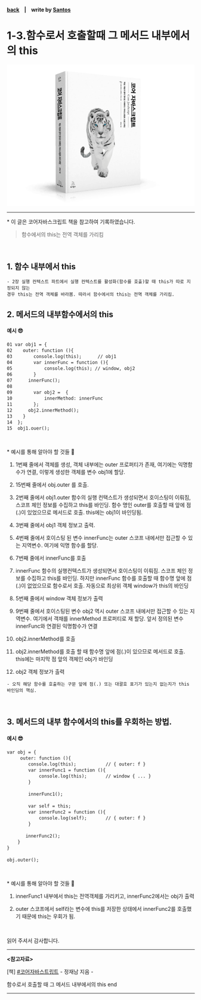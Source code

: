 <p>

#### [back](../../../README.md) &nbsp;&nbsp; | &nbsp;&nbsp; write by [Santos](https://github.com/SangchoKim)

</p>

# 1-3.함수로서 호출할때 그 메서드 내부에서의 this

<p align="center">
    <img src="../../../image/main.png">
</p>

---
<p> * 이 글은 코어자바스크립트 책을 참고하여 기록하였습니다. </p>

>  함수에서의 this는 전역 객체를 가리킴

</br>

## 1. 함수 내부에서 this

```
- 2장 실행 컨텍스트 파트에서 실행 컨텍스트를 활성화(함수를 호출)할 때 this가 따로 지정되지 않는
경우 this는 전역 객체를 바라봄. 따라서 함수에서의 this는 전역 객체를 가리킴.
```

## 2. 메서드의 내부함수에서의 this


#### 예시 😎

```
01 var obj1 = {
02    outer: function (){
03        console.log(this);      // obj1
04        var innerFunc = function (){
05            console.log(this); // window, obj2
06        }
07      innerFunc();
08
09        var obj2 =  {
10            innerMethod: innerFunc
11        };
12      obj2.innerMethod();
13    }
14  };
15  obj1.ouer();
```

</br>

 <p> * 예시를 통해 알아야 할 것들 🤔 </p>

 1. 1번째 줄에서 객체를 생성, 객체 내부에는 outer 프로퍼티가 존재, 여기에는 익명함수가 연결, 이렇게 생성한 객체를 변수 obj1에 할당.

 2. 15번째 줄에서 obj.outer 를 호출.

 3. 2번째 줄에서 obj1.outer 함수의 실행 컨택스트가 생성되면서 호이스팅이 이뤄짐, 스코프 체인 정보를 수집하고 this를 바인딩. 함수 명인 outer를 호출할 때 앞에 점(.)이 있었으므로 메서드로 호출. this에는 obj1이 바인딩됨.

 4. 3번째 줄에서 obj1 객체 정보고 출력.

 5. 4번째 줄에서 호이스팅 된 변수 innerFunc는 outer 스코프 내에서만 접근할 수 있는 지역변수. 여기에 익명 함수를 할당.

 6. 7번째 줄에서 innerFunc를 호출

 7. innerFunc 함수의 실행컨텍스트가 생성되면서 호이스팅이 이뤄짐. 스코프 체인 정보를 수집하고 this를 바인딩. 하지만 innerFunc 함수를 호출할 때 함수명 앞에 점(.)이 없었으므로 함수로서 호출. 자동으로 최상위 객체 window가 this의 바인딩 

 8. 5번째 줄에서 window 객체 정보가 출력

 9. 9번째 줄에서 호이스팅된 변수 obj2 역시 outer 스코프 내에서만 접근할 수 있는 지역변수. 여기에서 객채를 innerMethod 프로퍼티로 재 할당. 앞서 정의된 변수 innerFunc와 연결된 익명함수가 연결

 10. obj2.innerMethod를 호출

 11. obj2.innerMethod를 호출 할 때 함수명 앞에 점(.)이 있으므로 메서드로 호출. this에는 마지막 점 앞의 객체인 obj가 바인딩

 12. obj2 객체 정보가 출력

```
- 오직 해당 함수를 호출하는 구문 앞에 점(.) 또는 대괄호 표기가 있는지 없는지가 this 바인딩의 핵심.
```

</br>

## 3. 메서드의 내부 함수에서의 this를 우회하는 방법.


#### 예시 😎

```
var obj = {
     outer: function (){
        console.log(this);           // { outer: f }
        var innerFunc1 = function (){
            console.log(this);       // window { ... }
        }

        innerFunc1();

        var self = this;
        var innerFunc2 = function (){
            console.log(self);       // { outer: f }
        }

       innerFunc2();
    }
}

obj.outer();
```

</br>

 <p> * 예시를 통해 알아야 할 것들 🤔 </p>

 1. innerFunc1 내부에서 this는 전역객체를 가리키고, innerFunc2에서는 obj가 출력

 2. outer 스코프에서 self라는 변수에 this를 저장한 상태에서 innerFunc2를 호출했기 때문에 this는 우회가 됨. 

</br>

<span>읽어 주셔서 감사합니다.</span>

---

<strong><참고자료></strong>
</br>

[책] [#코어자바스트립트][core-javascript] - 정재남 지음 -
</br>


<strong><this></strong> 함수로서 호출할 때 그 메서드 내부에서의 this end

---

[core-javascript]: https://www.aladin.co.kr/shop/wproduct.aspx?ISBN=K532636268&start=pnaver_02
[naver]: https://www.aladin.co.kr/shop/wproduct.aspx?ISBN=K532636268&start=pnaver_02